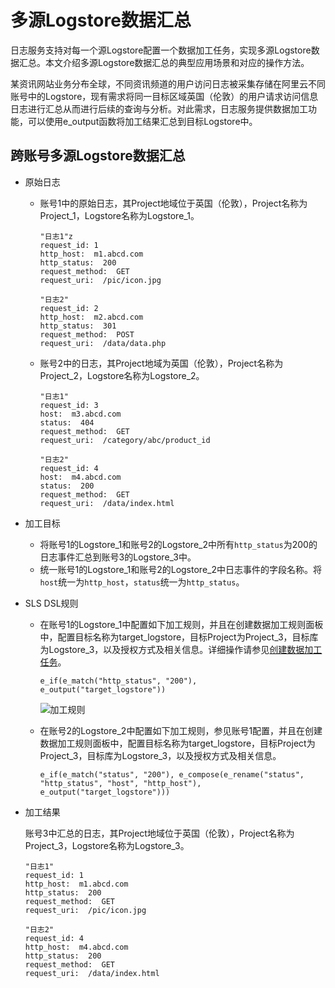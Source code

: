 # 多源Logstore数据汇总

日志服务支持对每一个源Logstore配置一个数据加工任务，实现多源Logstore数据汇总。本文介绍多源Logstore数据汇总的典型应用场景和对应的操作方法。

某资讯网站业务分布全球，不同资讯频道的用户访问日志被采集存储在阿里云不同账号中的Logstore，现有需求将同一目标区域英国（伦敦）的用户请求访问信息日志进行汇总从而进行后续的查询与分析。对此需求，日志服务提供数据加工功能，可以使用e\_output函数将加工结果汇总到目标Logstore中。

## 跨账号多源Logstore数据汇总

-   原始日志
    -   账号1中的原始日志，其Project地域位于英国（伦敦），Project名称为Project\_1，Logstore名称为Logstore\_1。

        ```
        "日志1"z
        request_id: 1
        http_host:  m1.abcd.com
        http_status:  200
        request_method:  GET
        request_uri:  /pic/icon.jpg
        
        "日志2"
        request_id: 2
        http_host:  m2.abcd.com
        http_status:  301
        request_method:  POST
        request_uri:  /data/data.php
        ```

    -   账号2中的日志，其Project地域为英国（伦敦），Project名称为Project\_2，Logstore名称为Logstore\_2。

        ```
        "日志1"
        request_id: 3
        host:  m3.abcd.com
        status:  404
        request_method:  GET
        request_uri:  /category/abc/product_id
        
        "日志2"
        request_id: 4
        host:  m4.abcd.com
        status:  200
        request_method:  GET
        request_uri:  /data/index.html
        ```

-   加工目标
    -   将账号1的Logstore\_1和账号2的Logstore\_2中所有`http_status`为200的日志事件汇总到账号3的Logstore\_3中。
    -   统一账号1的Logstore\_1和账号2的Logstore\_2中日志事件的字段名称。将`host`统一为`http_host`，`status`统一为`http_status`。
-   SLS DSL规则
    -   在账号1的Logstore\_1中配置如下加工规则，并且在创建数据加工规则面板中，配置目标名称为target\_logstore，目标Project为Project\_3，目标库为Logstore\_3，以及授权方式及相关信息。详细操作请参见[创建数据加工任务](/cn.zh-CN/数据加工/创建数据加工任务.md)。

        ```
        e_if(e_match("http_status", "200"), e_output("target_logstore"))
        ```

        ![加工规则](https://static-aliyun-doc.oss-cn-hangzhou.aliyuncs.com/assets/img/zh-CN/8018201061/p58876.png)

    -   在账号2的Logstore\_2中配置如下加工规则，参见账号1配置，并且在创建数据加工规则面板中，配置目标名称为target\_logstore，目标Project为Project\_3，目标库为Logstore\_3，以及授权方式及相关信息。

        ```
        e_if(e_match("status", "200"), e_compose(e_rename("status", "http_status", "host", "http_host"), e_output("target_logstore")))
        ```

-   加工结果

    账号3中汇总的日志，其Project地域位于英国（伦敦），Project名称为Project\_3，Logstore名称为Logstore\_3。

    ```
    "日志1"
    request_id: 1
    http_host:  m1.abcd.com
    http_status:  200
    request_method:  GET
    request_uri:  /pic/icon.jpg
    
    "日志2"
    request_id: 4
    http_host:  m4.abcd.com
    http_status:  200
    request_method:  GET
    request_uri:  /data/index.html
    ```


